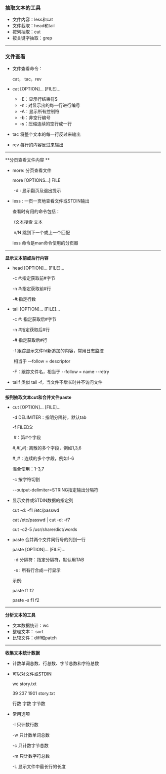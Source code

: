 ### 抽取文本的工具

* 文件内容：less和cat
* 文件截取：head和tail
* 按列抽取：cut
* 按关键字抽取：grep

---

### 文件查看

* 文件查看命令：

  cat， tac，rev

* cat [OPTION]... [FILE]...

  * -E：显示行结束符$
  * -n : 对显示出的每一行进行编号 
  * -A：显示所有控制符
  * -b：非空行编号
  * -s：压缩连续的空行成一行

* tac  将整个文本的每一行反过来输出

* rev 每行的内容反过来输出

----

**分页查看文件内容 **

* more: 分页查看文件

  more [OPTIONS...] FILE

  ​      -d : 显示翻页及退出提示

* less : 一页一页地查看文件或STDIN输出

  查看时有用的命令包括：

  ​	/文本搜索 文本

  ​	n/N 跳到下一个或上一个匹配

  less 命令是man命令使用的分页器

---

**显示文本前或后行内容**

* head [OPTION]... [FILE]...

  -c #:指定获取前#字节

  -n #:指定获取前#行

  -#:指定行数

* tail [OPTION]... [FILE]...

  -c #: 指定获取后#字节

  -n #指定获取后#行

  -# 指定获取后#行

  -f 跟踪显示文件fd新追加的内容，常用日志监控

  ​	相当于 --follow = descriptor

  -F：跟踪文件名，相当于 --follow = name --retry

* tailf 类似 tail -f，当文件不增长时并不访问文件

---

**按列抽取文本cut和合并文件paste**

* cut [OPTION]... [FILE]...

  -d DELIMITER：指明分隔符，默认tab

  -f FILEDS:

  ​	#：第#个字段

  #,#[,#]: 离散的多个字段，例如1,3,6

  #_#：连续的多个字段，例如1-6

  混合使用：1-3,7

  -c 按字符切割

  --output-delimiter=STRING指定输出分隔符

* 显示文件或STDIN数据的指定列

  cut -d: -f1 /etc/passwd

  cat /etc/passwd | cut -d: -f7

  cut -c2-5 /usr/share/dict/words

* paste 合并两个文件同行号的列到一行

  paste [OPTION]... [FILE]...

  ​	-d 分隔符：指定分隔符，默认用TAB

  ​	-s : 所有行合成一行显示

  示例:

  paste f1 f2

  paste -s f1 f2

---

**分析文本的工具**

* 文本数据统计：wc
* 整理文本： sort
* 比较文件：diff和patch

---

**收集文本统计数据**

* 计数单词总数、行总数、字节总数和字符总数

* 可以对文件或STDIN

  wc story.txt

  39 237 1901 story.txt

  行数 字数 字节数

* 常用选项

  -l 只计数行数

  -w 只计数单词总数

  -c 只计数字节总数

  -m 只计数字符总数

  -L 显示文件中最长行的长度
